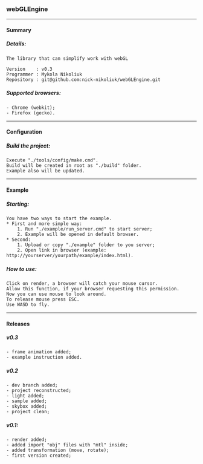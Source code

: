 ### webGLEngine
----------------------
#### Summary
##### Details:
	The library that can simplify work with webGL

	Version    : v0.3
	Programmer : Mykola Nikoliuk
	Repository : git@github.com:nick-nikoliuk/webGLEngine.git
##### Supported browsers:
	- Chrome (webkit);
	- Firefox (gecko).
-----------------
#### Configuration
##### Build the project:
	Execute "./tools/config/make.cmd".
	Build will be created in root as "./build" folder.
	Example also will be updated.
------------
#### Example
##### Starting:
	You have two ways to start the example.
	* First and more simple way:
		1. Run "./example/run_server.cmd" to start server;
		2. Example will be opened in default browser.
	* Second:
		1. Upload or copy "./example" folder to you server;
		2. Open link in browser (example: http://yourserver/yourpath/example/index.html).
##### How to use:
	Click on render, a browser will catch your mouse cursor.
	Allow this function, if your browser requesting this permission.
	Now you can use mouse to look around.
	To release mouse press ESC.
	Use WASD to fly.
------------
#### Releases
##### v0.3
	- frame animation added;
	- example instruction added.
##### v0.2
	- dev branch added;
	- project reconstructed;
	- light added;
	- sample added;
	- skybox added;
	- project clean;
##### v0.1:
	- render added;
	- added import "obj" files with "mtl" inside;
	- added transformation (move, rotate);
	- first version created;
		